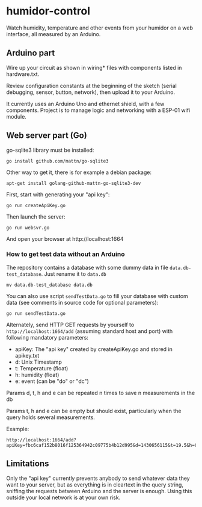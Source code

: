 # humidor-control
Watch humidity, temperature and other events from your humidor on a web interface, all measured by an Arduino.

## Arduino part
Wire up your circuit as shown in wiring* files with components listed in hardware.txt.

Review configuration constants at the beginning of the sketch (serial debugging, sensor, button, network), then upload it to your Arduino.

It currently uses an Arduino Uno and ethernet shield, with a few components. Project is to manage logic and networking with a ESP-01 wifi module.

## Web server part (Go)

go-sqlite3 library must be installed:

    go install github.com/mattn/go-sqlite3
Other way to get it, there is for example a debian package:

    apt-get install golang-github-mattn-go-sqlite3-dev

First, start with generating your "api key":

    go run createApiKey.go

Then launch the server:

    go run websvr.go

And open your browser at http://localhost:1664


### How to get test data without an Arduino

The repository contains a database with some dummy data in file `data.db-test_database`. Just rename it to `data.db`

    mv data.db-test_database data.db

You can also use script `sendTestData.go` to fill your database with custom data (see comments in source code for optional parameters):

    go run sendTestData.go

Alternately, send HTTP GET requests by yourself to `http://localhost:1664/add` (assuming standard host and port) with following mandatory parameters:
- apiKey: The "api key" created by createApiKey.go and stored in apikey.txt
- d: Unix Timestamp
- t: Temperature (float)
- h: humidity (float)
- e: event (can be "do" or "dc")

Params d, t, h and e can be repeated n times to save n measurements in the db

Params t, h and e can be empty but should exist, particularly when the query holds several measurements.

Example:

    http://localhost:1664/add?apiKey=fbc6caf152b8016f125364942c09775b4b12d995&d=1430656115&t=19.5&h=65&e=

## Limitations

Only the "api key" currently prevents anybody to send whatever data they want to your server, but as everything is in cleartext in the query string, sniffing the requests between Arduino and the server is enough. Using this outside your local network is at your own risk.
